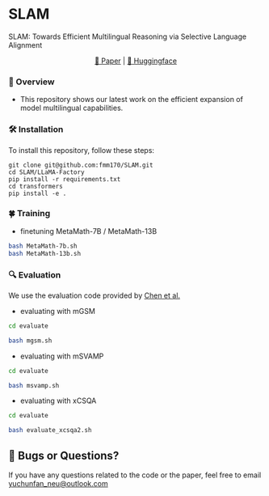 # SLAM
SLAM: Towards Efficient Multilingual Reasoning via Selective Language Alignment

<p align="center">
  <a href="http://arxiv.org/abs/2501.03681"> 📃 Paper</a> | 
  <a href="https://huggingface.co/fmm170"> 🤗 Huggingface</a> 
</p>

### 🌚 Overview 
* This repository shows our latest work on the efficient expansion of model multilingual capabilities.

### 🛠️ Installation
To install this repository, follow these steps:
```
git clone git@github.com:fmm170/SLAM.git
cd SLAM/LLaMA-Factory
pip install -r requirements.txt
cd transformers
pip install -e .
```


### 🍀 Training
* finetuning MetaMath-7B / MetaMath-13B
```bash
bash MetaMath-7b.sh
bash MetaMath-13b.sh
```


### 🔍 Evaluation

We use the evaluation code provided by [Chen et al.](https://github.com/microsoft/MathOctopus)

* evaluating with mGSM
```bash
cd evaluate

bash mgsm.sh
```
* evaluating with mSVAMP
```bash
cd evaluate

bash msvamp.sh
```

* evaluating with xCSQA
```bash
cd evaluate

bash evaluate_xcsqa2.sh
```

## 🐛 Bugs or Questions?
If you have any questions related to the code or the paper, feel free to email [yuchunfan_neu@outlook.com](yuchunfan_neu@outlook.com)
